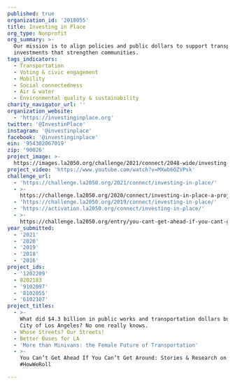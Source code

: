 ```yaml
---
published: true
organization_id: '2018055'
title: Investing in Place
org_type: Nonprofit
org_summary: >-
  Our mission is to align policies and public dollars to support transportation
  investments that strengthen communities.
tags_indicators:
  - Transportation
  - Voting & civic engagement
  - Mobility
  - Social connectedness
  - Air & water
  - Environmental quality & sustainability
charity_navigator_url: ''
organization_website:
  - 'https://investinginplace.org'
twitter: '@InvestinPlace'
instagram: '@investinplace'
facebook: '@investinginplace'
ein: '954302067019'
zip: '90026'
project_image: >-
  https://images.la2050.org/challenge/2021/connect/2048-wide/investing-in-place.jpg
project_video: 'https://www.youtube.com/watch?v=MXwb6OZVPsk'
challenge_url:
  - 'https://challenge.la2050.org/2021/connect/investing-in-place/'
  - >-
    https://challenge.la2050.org/2020/connect/investing-in-place-a-project-of-community-partners/
  - 'https://challenge.la2050.org/2019/connect/investing-in-place/'
  - 'https://activation.la2050.org/connect/investing-in-place/'
  - >-
    https://challenge.la2050.org/entry/you-cant-get-ahead-if-you-cant-get-around-stories-research-on-howweroll
year_submitted:
  - '2021'
  - '2020'
  - '2019'
  - '2018'
  - '2016'
project_ids:
  - '1202209'
  - 0202183
  - '9102097'
  - '8102055'
  - '6102107'
project_titles:
  - >-
    What did $4.3 billion in public works and transportation dollars buy the
    City of Los Angeles? No one really knows.
  - Whose Streets? Our Streets!
  - Better Buses for LA
  - 'More than Minivans: the Female Future of Transportation'
  - >-
    You Can’t Get Ahead If You Can’t Get Around: Stories & Research on
    #HowWeRoll

---
```

